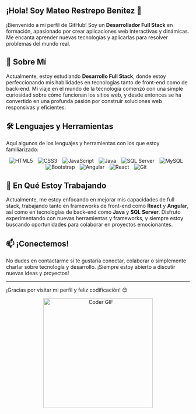 ## ¡Hola! Soy **Mateo Restrepo Benitez** 👋

¡Bienvenido a mi perfil de GitHub! Soy un **Desarrollador Full Stack** en formación, apasionado por crear aplicaciones web interactivas y dinámicas. Me encanta aprender nuevas tecnologías y aplicarlas para resolver problemas del mundo real.

## 🚀 Sobre Mí

Actualmente, estoy estudiando **Desarrollo Full Stack**, donde estoy perfeccionando mis habilidades en tecnologías tanto de front-end como de back-end. Mi viaje en el mundo de la tecnología comenzó con una simple curiosidad sobre cómo funcionan los sitios web, y desde entonces se ha convertido en una profunda pasión por construir soluciones web responsivas y eficientes.

## 🛠️ Lenguajes y Herramientas

Aquí algunos de los lenguajes y herramientas con los que estoy familiarizado:

<p align="center">
  <!-- HTML -->
  <img src="https://img.icons8.com/color/48/000000/html-5.png" alt="HTML5" style="margin-right: 10px;"/>
  <!-- CSS -->
  <img src="https://img.icons8.com/color/48/000000/css3.png" alt="CSS3" style="margin-right: 10px;"/>
  <!-- JavaScript -->
  <img src="https://img.icons8.com/color/48/000000/javascript.png" alt="JavaScript" style="margin-right: 10px;"/>
  <!-- Java -->
  <img src="https://img.icons8.com/color/48/000000/java-coffee-cup-logo.png" alt="Java" style="margin-right: 10px;"/>
  <!-- SQL Server -->
  <img src="https://img.icons8.com/color/48/000000/microsoft-sql-server.png" alt="SQL Server" style="margin-right: 10px;"/>
  <!-- MySQL -->
  <img src="https://img.icons8.com/color/48/000000/mysql-logo.png" alt="MySQL" style="margin-right: 10px;"/>
  <!-- Bootstrap -->
  <img src="https://img.icons8.com/color/48/000000/bootstrap.png" alt="Bootstrap" style="margin-right: 10px;"/>
  <!-- Angular -->
  <img src="https://img.icons8.com/color/48/000000/angularjs.png" alt="Angular" style="margin-right: 10px;"/>
  <!-- React -->
  <img src="https://img.icons8.com/color/48/000000/react-native.png" alt="React" style="margin-right: 10px;"/>
  <!-- Git -->
  <img src="https://img.icons8.com/color/48/000000/git.png" alt="Git" style="margin-right: 10px;"/>
</p>


## 🌱 En Qué Estoy Trabajando

Actualmente, me estoy enfocando en mejorar mis capacidades de full stack, trabajando tanto en frameworks de front-end como **React** y **Angular**, así como en tecnologías de back-end como **Java** y **SQL Server**. Disfruto experimentando con nuevas herramientas y frameworks, y siempre estoy buscando oportunidades para colaborar en proyectos emocionantes.

## 📫 ¡Conectemos!

No dudes en contactarme si te gustaría conectar, colaborar o simplemente charlar sobre tecnología y desarrollo. ¡Siempre estoy abierto a discutir nuevas ideas y proyectos!

---

¡Gracias por visitar mi perfil y feliz codificación! 😊

<p align="center">
  <img src="https://media.giphy.com/media/26n7b7PjSOZJwVCmY/giphy.gif" alt="Coder GIF" width="300"/>
</p>
